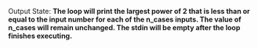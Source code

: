 Output State: **The loop will print the largest power of 2 that is less than or equal to the input number for each of the n_cases inputs. The value of n_cases will remain unchanged. The stdin will be empty after the loop finishes executing.**